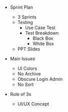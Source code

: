 - Sprint Plan
	- 3 Sprints
	- Testing
		- Use Case Test
		- Test Breakdown
			- Black Box
			- White Box
	- PPT Slides
- Main Issues
	- UI Colors
	- No Archive
	- Obscure Login Admin
	- No Sort
	
- Rule of 3s
	- UI/UX Concept